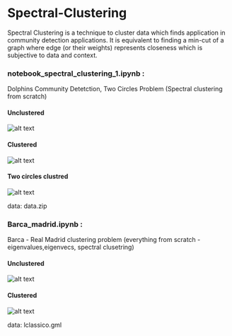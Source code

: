 # Spectral-Clustering
Spectral Clustering is a technique to cluster data which finds application in community detection applications. It is equivalent to finding a min-cut of a graph where edge (or their weights) represents closeness which is subjective to data and context.
### notebook_spectral_clustering_1.ipynb : 
Dolphins Community Detetction, Two Circles Problem (Spectral clustering from scratch)
   #### Unclustered  
   ![alt text](https://github.com/akjayant/Spectral-Clustering/blob/master/dolphins.png)
   #### Clustered
   ![alt text](https://github.com/akjayant/Spectral-Clustering/blob/master/dolphins_unclustered.png)

#### Two circles clustred
![alt text](https://github.com/akjayant/Spectral-Clustering/blob/master/two_circles.png)

data: data.zip
### Barca_madrid.ipynb : 
Barca - Real Madrid clustering problem (everything from scratch - eigenvalues,eigenvecs, spectral clusetring)
  #### Unclustered  
   ![alt text](https://github.com/akjayant/Spectral-Clustering/blob/master/barca_madrid.png)
  #### Clustered  
   ![alt text](https://github.com/akjayant/Spectral-Clustering/blob/master/barca_madrid_clustered.png)

data: lclassico.gml
